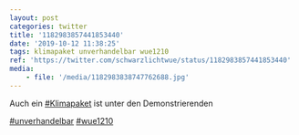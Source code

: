 ```yaml
---
layout: post
categories: twitter
title: '1182983857441853440'
date: '2019-10-12 11:38:25'
tags: klimapaket unverhandelbar wue1210
ref: 'https://twitter.com/schwarzlichtwue/status/1182983857441853440'
media:
    - file: '/media/1182983838747762688.jpg'
---
```

Auch ein [#Klimapaket](/t/klimapaket) ist unter den Demonstrierenden

[#unverhandelbar](/t/unverhandelbar) [#wue1210](/t/wue1210) 